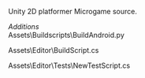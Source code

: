 Unity 2D platformer Microgame source.

*Additions*    
Assets\Buildscripts\BuildAndroid.py 

Assets\Editor\BuildScript.cs

Assets\Editor\Tests\NewTestScript.cs
